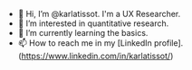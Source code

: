 - 👋 Hi, I’m @karlatissot. I'm a UX Researcher.
- 👀 I’m interested in quantitative research.
- 🌱 I’m currently learning the basics.
- 📫 How to reach me in my [LinkedIn profile].(https://www.linkedin.com/in/karlatissot/)

<!---
karlatissot/karlatissot is a ✨ special ✨ repository because its `README.md` (this file) appears on your GitHub profile.
You can click the Preview link to take a look at your changes.
--->
